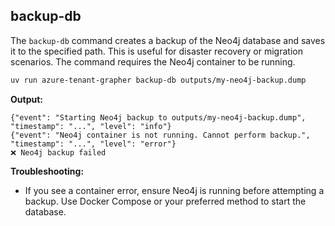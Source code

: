 ## backup-db

The `backup-db` command creates a backup of the Neo4j database and saves it to the specified path. This is useful for disaster recovery or migration scenarios. The command requires the Neo4j container to be running.

```bash
uv run azure-tenant-grapher backup-db outputs/my-neo4j-backup.dump
```

**Output:**
```text
{"event": "Starting Neo4j backup to outputs/my-neo4j-backup.dump", "timestamp": "...", "level": "info"}
{"event": "Neo4j container is not running. Cannot perform backup.", "timestamp": "...", "level": "error"}
❌ Neo4j backup failed
```

**Troubleshooting:**
- If you see a container error, ensure Neo4j is running before attempting a backup. Use Docker Compose or your preferred method to start the database.
